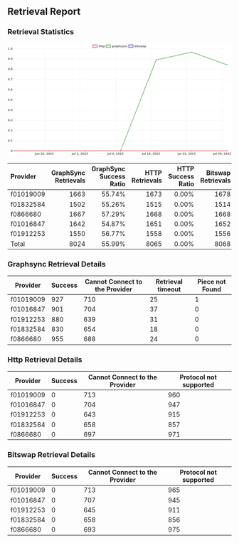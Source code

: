 ## Retrieval Report
### Retrieval Statistics
<img src="https://raw.githubusercontent.com/data-preservation-programs/filplus-checker-assets/main/filecoin-project/filecoin-plus-large-datasets/issues/1679/1691133780319.png"/>

| Provider  | GraphSync Retrievals | GraphSync Success Ratio | HTTP Retrievals | HTTP Success Ratio | Bitswap Retrievals | Bitswap Success Ratio |
| :-------- | -------------------: | ----------------------: | --------------: | -----------------: | -----------------: | --------------------: |
| f01019009 |                 1663 |                  55.74% |            1673 |              0.00% |               1678 |                 0.00% |
| f01832584 |                 1502 |                  55.26% |            1515 |              0.00% |               1514 |                 0.00% |
| f0866680  |                 1667 |                  57.29% |            1668 |              0.00% |               1668 |                 0.00% |
| f01016847 |                 1642 |                  54.87% |            1651 |              0.00% |               1652 |                 0.00% |
| f01912253 |                 1550 |                  56.77% |            1558 |              0.00% |               1556 |                 0.00% |
| Total     |                 8024 |                  55.99% |            8065 |              0.00% |               8068 |                 0.00% |

### Graphsync Retrieval Details
| Provider  | Success | Cannot Connect to the Provider | Retrieval timeout | Piece not Found |
| --------- | ------- | ------------------------------ | ----------------- | --------------- |
| f01019009 | 927     | 710                            | 25                | 1               |
| f01016847 | 901     | 704                            | 37                | 0               |
| f01912253 | 880     | 639                            | 31                | 0               |
| f01832584 | 830     | 654                            | 18                | 0               |
| f0866680  | 955     | 688                            | 24                | 0               |

### Http Retrieval Details
| Provider  | Success | Cannot Connect to the Provider | Protocol not supported |
| --------- | ------- | ------------------------------ | ---------------------- |
| f01019009 | 0       | 713                            | 960                    |
| f01016847 | 0       | 704                            | 947                    |
| f01912253 | 0       | 643                            | 915                    |
| f01832584 | 0       | 658                            | 857                    |
| f0866680  | 0       | 697                            | 971                    |

### Bitswap Retrieval Details
| Provider  | Success | Cannot Connect to the Provider | Protocol not supported |
| --------- | ------- | ------------------------------ | ---------------------- |
| f01019009 | 0       | 713                            | 965                    |
| f01016847 | 0       | 707                            | 945                    |
| f01912253 | 0       | 645                            | 911                    |
| f01832584 | 0       | 658                            | 856                    |
| f0866680  | 0       | 693                            | 975                    |
